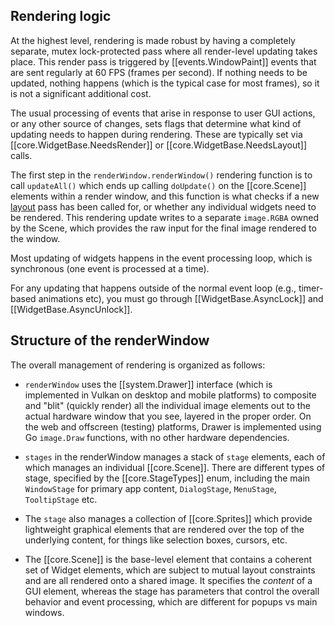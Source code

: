 ## Rendering logic

At the highest level, rendering is made robust by having a completely separate, mutex lock-protected pass where all render-level updating takes place.  This render pass is triggered by [[events.WindowPaint]] events that are sent regularly at 60 FPS (frames per second).  If nothing needs to be updated, nothing happens (which is the typical case for most frames), so it is not a significant additional cost.

The usual processing of events that arise in response to user GUI actions, or any other source of changes, sets flags that determine what kind of updating needs to happen during rendering.  These are typically set via [[core.WidgetBase.NeedsRender]] or [[core.WidgetBase.NeedsLayout]] calls.

The first step in the `renderWindow.renderWindow()` rendering function is to call `updateAll()` which ends up calling `doUpdate()` on the [[core.Scene]] elements within a render window, and this function is what checks if a new [layout](layout) pass has been called for, or whether any individual widgets need to be rendered. This rendering update writes to a separate `image.RGBA` owned by the Scene, which provides the raw input for the final image rendered to the window.

Most updating of widgets happens in the event processing loop, which is synchronous (one event is processed at a time).  

For any updating that happens outside of the normal event loop (e.g., timer-based animations etc), you must go through [[WidgetBase.AsyncLock]] and [[WidgetBase.AsyncUnlock]].

## Structure of the renderWindow

The overall management of rendering is organized as follows:

* `renderWindow` uses the [[system.Drawer]] interface (which is implemented in Vulkan on desktop and mobile platforms) to composite and "blit" (quickly render) all the individual image elements out to the actual hardware window that you see, layered in the proper order.  On the web and offscreen (testing) platforms, Drawer is implemented using Go `image.Draw` functions, with no other hardware dependencies.

* `stages` in the renderWindow manages a stack of `stage` elements, each of which manages an individual [[core.Scene]].  There are different types of stage, specified by the [[core.StageTypes]] enum, including the main `WindowStage` for primary app content, `DialogStage`, `MenuStage`, `TooltipStage` etc.

* The `stage` also manages a collection of [[core.Sprites]] which provide lightweight graphical elements that are rendered over the top of the underlying content, for things like selection boxes, cursors, etc.

* The [[core.Scene]] is the base-level element that contains a coherent set of Widget elements, which are subject to mutual layout constraints and are all rendered onto a shared image.  It specifies the _content_ of a GUI element, whereas the stage has parameters that control the overall behavior and event processing, which are different for popups vs main windows.


